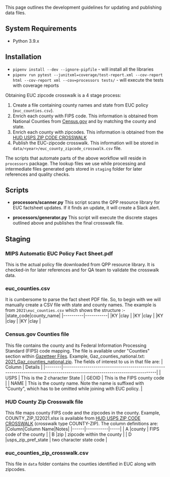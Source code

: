 This page outlines the development guidelines for updating and publishing data files.

## System Requirements

- Python 3.9.x

## Installation
- `pipenv install --dev --ignore-pipfile` - will install all the libraries
- `pipenv run pytest --junitxml=coverage/test-report.xml --cov-report html --cov-report xml --cov=processors tests/` - will execute the tests with coverage reports


Obtaining EUC zipcode crosswalk is a 4 stage process:
1. Create a file containing county names and state from EUC policy (`euc_counties.csv`).
2. Enrich each county with FIPS code. This information is obtained from National Counties from [Census.gov](https://www.census.gov/geographies/reference-files/time-series/geo/gazetteer-files.html) and by matching the county and state.
3. Enrich each county with zipcodes. This information is obtained from the [HUD USPS ZIP CODE CROSSWALK](https://www.huduser.gov/portal/datasets/usps_crosswalk.html#data)
4. Publish the EUC-zipcode crosswalk. This information will be stored in `data/<year>/euc_county_zipcode_crosswalk.csv` file.

The scripts that automate parts of the above workflow will reside in `processors` package. The lookup files we use while processing and intermediate files generated gets stored in `staging` folder for later references and quality checks.

## Scripts
- **processors/scanner.py**
 This script scans the QPP resource library for EUC factsheet updates. If it finds an update, it will create a Slack alert.

- **processors/generator.py**
 This script will execute the discrete stages outlined above and publishes the final crosswalk file.

## Staging
### MIPS Automatic EUC Policy Fact Sheet.pdf
This is the actual policy file downloaded from QPP resource library. It is checked-in for later references and for QA team to validate the crosswalk data.

### euc_counties.csv
It is cumbersome to parse the fact sheet PDF file. So, to begin with we will manually create a CSV file with state and county names.
The example is from `2021\euc_counties.csv` which shows the structure :-
|state_code|county_name|
|----------|-----------|
|KY        |clay       |
|KY        |clay       |
|KY        |clay       |
|KY        |clay       |

### Census.gov Counties file
This file contains the county and its Federal Information Processing Standard (FIPS) code mapping. The file is available under "Counties" section within [Gazetteer Files](https://www.census.gov/geographies/reference-files/time-series/geo/gazetteer-files.html). Example, Gaz_counties_national.txt: [2021_Gaz_counties_national.zip](https://www2.census.gov/geo/docs/maps-data/data/gazetteer/2021_Gazetteer/2021_Gaz_counties_national.zip).
The fields of interest to us in that file are:
| Column | Details                                                                                                                    |
|--------|----------------------------------------------------------------------------------------------------------------------------|
| USPS   | This is the 2 character State                                                                                              |
| GEOID  | This is the FIPS county code                                                                                               |
| NAME   | This is the county name. Note the name is suffixed with "County", which has to be omitted while joining with EUC policy.   |

### HUD County Zip Crosswalk file
This file maps county FIPS code and the zipcodes in the county. Example, COUNTY_ZIP_122021.xlsx is available from [HUD USPS ZIP CODE CROSSWALK](https://www.huduser.gov/portal/datasets/usps_crosswalk.html#data) (crosswalk type COUNTY-ZIP).
The column definitions are:
|Column|Column Name|Notes|
|------|-----------|-----|
| A    |county     |  FIPS code of the county |
| B    |zip     | zipcode within the county |
| D   |usps_zip_pref_state     | two character state code |


### euc_counties_zip_crosswalk.csv
This file in `data` folder contains the counties identified in EUC along with zipcodes.
